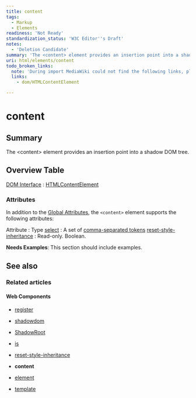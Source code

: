 ```yaml
---
title: content
tags:
  - Markup
  - Elements
readiness: 'Not Ready'
standardization_status: 'W3C Editor''s Draft'
notes:
  - 'Deletion Candidate'
summary: 'The <content> element provides an insertion point into a shadow DOM tree.'
uri: html/elements/content
todo_broken_links:
  note: 'During import MediaWiki could not find the following links, please fix and adjust this list.'
  links:
    - dom/HTMLContentElement

---
```

# content

## Summary

The \<content\> element provides an insertion point into a shadow DOM tree.

## Overview Table

[DOM Interface](/dom/interface)
:   [HTMLContentElement](/w/index.php?title=dom/HTMLContentElement&action=edit&redlink=1)

### Attributes

In addition to the [Global Attributes](http://www.w3.org/html/wg/drafts/html/master/dom.html#global-attributes), the `<content>` element supports the following attributes:

Attribute
:   Type
[select](/html/attributes/select)
:   A set of [comma-separated tokens](http://www.whatwg.org/specs/web-apps/current-work/multipage/common-microsyntaxes.html#comma-separated-tokens)
[reset-style-inheritance](/html/attributes/reset-style-inheritance)
:   Read-only. Boolean.

**Needs Examples**: This section should include examples.

## See also

### Related articles

#### Web Components

-   [register](/dom/Document/register)

-   [shadowdom](/dom/shadowdom)

-   [ShadowRoot](/dom/shadowdom/ShadowRoot)

-   [is](/html/attributes/is)

-   [reset-style-inheritance](/html/attributes/reset-style-inheritance)

-   **content**

-   [element](/html/elements/element)

-   [template](/html/elements/template)

